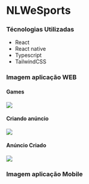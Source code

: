 # NLWeSports

### Técnologias Utilizadas
 
- React
- React native
- Typescript
- TailwindCSS

### Imagem aplicação WEB

#### Games
<img style='' src="https://user-images.githubusercontent.com/39751095/192162200-cc22f36f-10ed-481b-bda4-da870402da7a.png" />


#### Criando anúncio
<img style='' src="https://user-images.githubusercontent.com/39751095/192162506-86b0eb4a-e5d3-4176-b3c9-a5bb7bfe5b6f.png" />

#### Anúncio Criado
<img style='' src="https://user-images.githubusercontent.com/39751095/192162547-aa053380-7c89-476c-ae8d-f26810ad31a1.png" />

### Imagem aplicação Mobile

<img style='' src="" />
